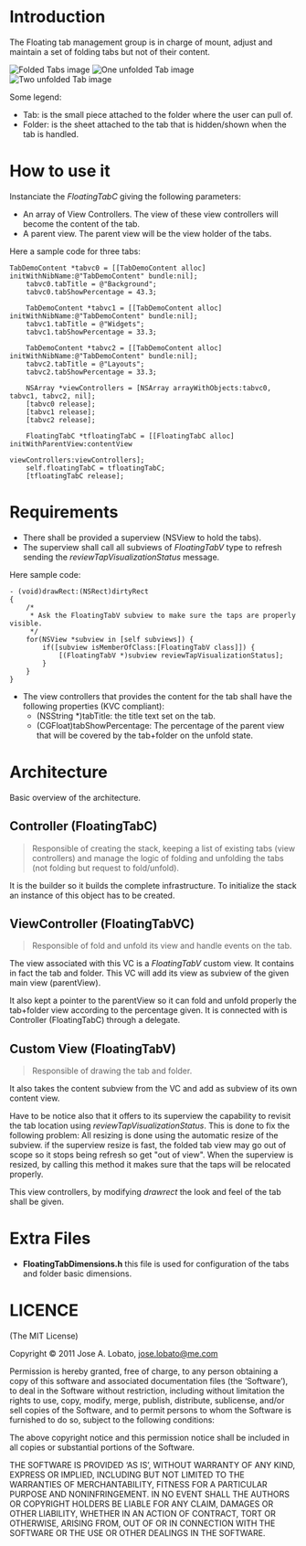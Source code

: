 
# Introduction #

The Floating tab management group is in charge of mount, adjust and maintain a set of folding tabs but not of their content. 

![Folded Tabs image](http://josealobato.org/public_assets/FoldingTabs1.png)
![One unfolded Tab image](http://josealobato.org/public_assets/FoldingTabs2.png)
![Two unfolded Tab image](http://josealobato.org/public_assets/FoldingTabs3.png)

Some legend:

* Tab: is the small piece attached to the folder where the user can pull of.
* Folder: is the sheet attached to the tab that is hidden/shown when the tab is handled.

# How to use it #

Instanciate the _FloatingTabC_ giving the following parameters:

* An array of View Controllers. The view of these view controllers will become the content of the tab.
* A parent view. The parent view will be the view holder of the tabs.

Here a sample code for three tabs:

	TabDemoContent *tabvc0 = [[TabDemoContent alloc] initWithNibName:@"TabDemoContent" bundle:nil];
		tabvc0.tabTitle = @"Background";
		tabvc0.tabShowPercentage = 43.3;
	
		TabDemoContent *tabvc1 = [[TabDemoContent alloc] initWithNibName:@"TabDemoContent" bundle:nil];
		tabvc1.tabTitle = @"Widgets";
		tabvc1.tabShowPercentage = 33.3;
	
		TabDemoContent *tabvc2 = [[TabDemoContent alloc] initWithNibName:@"TabDemoContent" bundle:nil];
		tabvc2.tabTitle = @"Layouts";
		tabvc2.tabShowPercentage = 33.3;
	
		NSArray *viewControllers = [NSArray arrayWithObjects:tabvc0, tabvc1, tabvc2, nil];
		[tabvc0 release];
		[tabvc1 release];
		[tabvc2 release];
	
		FloatingTabC *tfloatingTabC = [[FloatingTabC alloc] initWithParentView:contentView 
														 viewControllers:viewControllers];
		self.floatingTabC = tfloatingTabC;
		[tfloatingTabC release];

# Requirements #

* There shall be provided a superview (NSView to hold the tabs).
* The superview shall call all subviews of _FloatingTabV_ type to refresh sending the _reviewTapVisualizationStatus_ message.

Here sample code:

	- (void)drawRect:(NSRect)dirtyRect
	{
		/*
		 * Ask the FloatingTabV subview to make sure the taps are properly visible.
		 */
	    for(NSView *subview in [self subviews]) {
			if([subview isMemberOfClass:[FloatingTabV class]]) {
				[(FloatingTabV *)subview reviewTapVisualizationStatus];
			}
		}
	}

* The view controllers that provides the content for the tab shall have the following properties (KVC compliant):
	+ (NSString *)tabTitle: the title text set on the tab.
	+ (CGFloat)tabShowPercentage: The percentage of the parent view that will be covered by the tab+folder on the unfold state.

# Architecture #

Basic overview of the architecture.

## Controller (FloatingTabC) ##

> Responsible of creating the stack, keeping a list of existing tabs (view controllers) and manage the logic of folding and unfolding the tabs (not folding but request to fold/unfold).

It is the builder so it builds the complete infrastructure. To initialize the stack an instance of this object has to be created.

## ViewController (FloatingTabVC) ##

> Responsible of fold and unfold its view and handle events on the tab.

The view associated with this VC is a _FloatingTabV_ custom view. It contains in fact the tab and folder. This VC will add its view as subview of the given main view (parentView). 

It also kept a pointer to the parentView so it can fold and unfold properly the tab+folder view according to the percentage given. 
It is connected with is Controller (FloatingTabC) through a delegate.

## Custom View (FloatingTabV) ##

> Responsible of drawing the tab and folder. 
 
It also takes the content subview from the VC and add as subview of its own content view. 

Have to be notice also that it offers to its superview the capability to revisit the tab location using _reviewTapVisualizationStatus_. This is done to fix the following problem: All resizing is done using the automatic resize of the subview. if the superview resize is fast, the folded tab view may go out of scope so it stops being refresh so get "out of view". When the superview is resized, by calling this method it makes sure that the taps will be relocated properly.

This view controllers, by modifying _drawrect_ the look and feel of the tab shall be given.

# Extra Files #

* **FloatingTabDimensions.h** this file is used for configuration of the tabs and folder basic dimensions.

# LICENCE

(The MIT License)

Copyright © 2011 Jose A. Lobato, jose.lobato@me.com

Permission is hereby granted, free of charge, to any person obtaining a copy of this software and associated documentation files (the ‘Software’), to deal in the Software without restriction, including without limitation the rights to use, copy, modify, merge, publish, distribute, sublicense, and/or sell copies of the Software, and to permit persons to whom the Software is furnished to do so, subject to the following conditions:

The above copyright notice and this permission notice shall be included in all copies or substantial portions of the Software.

THE SOFTWARE IS PROVIDED ‘AS IS’, WITHOUT WARRANTY OF ANY KIND, EXPRESS OR IMPLIED, INCLUDING BUT NOT LIMITED TO THE WARRANTIES OF MERCHANTABILITY, FITNESS FOR A PARTICULAR PURPOSE AND NONINFRINGEMENT. IN NO EVENT SHALL THE AUTHORS OR COPYRIGHT HOLDERS BE LIABLE FOR ANY CLAIM, DAMAGES OR OTHER LIABILITY, WHETHER IN AN ACTION OF CONTRACT, TORT OR OTHERWISE, ARISING FROM, OUT OF OR IN CONNECTION WITH THE SOFTWARE OR THE USE OR OTHER DEALINGS IN THE SOFTWARE.
